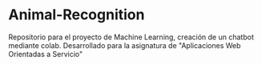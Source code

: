 # Animal-Recognition
Repositorio para el proyecto de Machine Learning, creación de un chatbot mediante colab. Desarrollado para la asignatura de "Aplicaciones Web Orientadas a Servicio"
